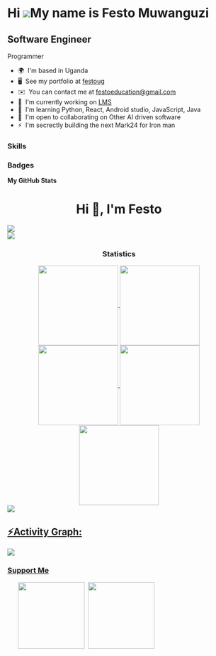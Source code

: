 Hi ![](https://user-images.githubusercontent.com/18350557/176309783-0785949b-9127-417c-8b55-ab5a4333674e.gif)My name is Festo Muwanguzi
=======================================================================================================================================

Software Engineer
-----------------

Programmer

* 🌍  I'm based in Uganda
* 🖥️  See my portfolio at [festoug](http://festoug.com)
* ✉️  You can contact me at [festoeducation@gmail.com](mailto:festoeducation@gmail.com)
* 🚀  I'm currently working on [LMS](http://github.com/Festo1/experience-primer-copilot-Festo1)
* 🧠  I'm learning Python, React, Android studio, JavaScript, Java
* 🤝  I'm open to collaborating on Other AI driven software
* ⚡  I'm secrectly building the next Mark24 for Iron man

### Skills



### Badges

<b>My GitHub Stats</b>

<h1 align="center">Hi 👋, I'm Festo</h1>
<div> <a href="https://github.com/Festo1" target="_blank"><img src="https://img.shields.io/badge/GitHub-100000?style=for-the-badge&logo=github&logoColor=white" target="_blank"></a>
</div><img src="https://user-images.githubusercontent.com/73097560/115834477-dbab4500-a447-11eb-908a-139a6edaec5c.gif"><h3 align="center">Statistics</h3>
<div align="center">
<a href="https://github.com/Festo1">
<img align="center" src="http://github-profile-summary-cards.vercel.app/api/cards/stats?username=Festo1&theme=2077" height="180em" />
<img align="center" src="http://github-profile-summary-cards.vercel.app/api/cards/most-commit-language?username=Festo1&theme=2077" height="180em" />
<img align="center" src="http://github-profile-summary-cards.vercel.app/api/cards/repos-per-language?username=Festo1&theme=2077" height="180em" />
<img align="center" src="http://github-profile-summary-cards.vercel.app/api/cards/productive-time?username=Festo1&theme=2077" height="180em" />
<img align="center" src="http://github-profile-summary-cards.vercel.app/api/cards/profile-details?username=Festo1&theme=2077" height="180em" />
</div>
<img src="https://user-images.githubusercontent.com/73097560/115834477-dbab4500-a447-11eb-908a-139a6edaec5c.gif"><h2 align="left">⚡Activity Graph:</h2>
<img align="center" src="https://github-readme-activity-graph.vercel.app/graph?username=Festo1&theme=github-dark"/>


### Support Me

<ul style="list-style-type: none; margin: 0;">

<li style="display: inline-block; margin-right: 0.25rem;"><a href="https://www.buymeacoffee.com/festoug"><img src="https://cdn.buymeacoffee.com/buttons/v2/default-yellow.png" width="150"/></a></li>

<li style="display: inline-block; margin-right: 0.25rem;"><a href="https://www.ko-fi.com/festo"><img src="https://storage.ko-fi.com/cdn/kofi2.png?v=3" width="150"/></a></li>

</ul>
